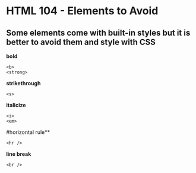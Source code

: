 # HTML 104 - Elements to Avoid

## Some elements come with built-in styles but it is better to avoid them and style with CSS

**bold**
```
<b>
<strong>
```

**strikethrough**
```
<s>
```

**italicize**
```
<i>
<em>
```

#horizontal rule** 
```
<hr />
```

**line break**
```
<br />
```